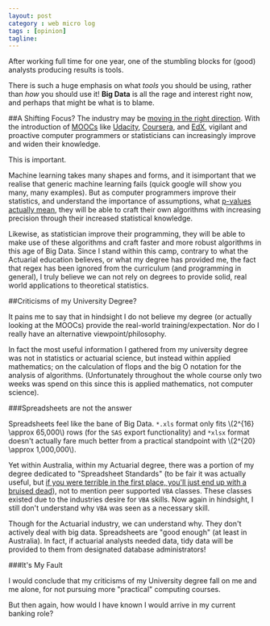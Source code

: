 ```yaml
---
layout: post
category : web micro log
tags : [opinion]
tagline: 
---
```


After working full time for one year, one of the stumbling blocks for (good) analysts producing results is tools.  

There is such a huge emphasis on what _tools_ you should be using, rather than _how_ you should use it!  **Big Data** is all the rage and interest right now, and perhaps that might be what is to blame. 

##A Shifting Focus?
The industry may be [moving in the right direction](http://searchengineland.com/why-big-testing-will-be-bigger-than-big-data-145452). With the introduction of [MOOCs](http://en.wikipedia.org/wiki/Massive_open_online_course) like [Udacity](http://www.udacity.com/), [Coursera](https://www.coursera.org/), and [EdX](https://www.edx.org/), vigilant and proactive computer programmers or statisticians can increasingly improve and widen their knowledge. 

This is important.  

Machine learning takes many shapes and forms, and it isimportant that we realise that generic machine learning fails (quick google will show you many, many examples). But as computer programmers improve their statistics, and understand the importance of assumptions, what [p-values actually mean](http://www.p-value.info/2013/01/whats-significance-of-005-significance_6.html), they will be able to craft their own algorithms with increasing precision through their increased statistical knowledge.  

Likewise, as statistician improve their programming, they will be able to make use of these algorithms and craft faster and more robust algorithms in this age of Big Data. Since I stand within this camp, contrary to what the Actuarial education believes, or what my degree has provided me, the fact that regex has been ignored from the curriculum (and programming in general), I truly believe we can not rely on degrees to provide solid, real world applications to theoretical statistics.   

##Criticisms of my University Degree?  

It pains me to say that in hindsight I do not believe my degree (or actually looking at the MOOCs) provide the real-world training/expectation. Nor do I really have an alternative viewpoint/philosophy. 

In fact the most useful information I gathered from my university degree was not in statistics or actuarial science, but instead within applied mathematics; on the calculation of flops and the big O notation for the analysis of algorithms. (Unfortunately throughout the whole course only two weeks was spend on this since this is applied mathematics, not computer science).  

###Spreadsheets are not the answer  

Spreadsheets feel like the bane of Big Data. `*.xls` format only fits \\(2^{16} \approx 65,000\\) rows (for the `SAS` export functionality) and `*xlsx` format doesn't actually fare much better from a practical standpoint with \\(2^{20} \approx 1,000,000\\).  

Yet within Australia, within my Actuarial degree, there was a portion of my degree dedicated to "Spreadsheet Standards" (to be fair it was actually useful, but [if you were terrible in the first place, you'll just end up with a bruised dead](http://www.codinghorror.com/blog/2009/02/real-ultimate-programming-power.html)), not to mention peer supported `VBA` classes. These classes existed due to the industries desire for `VBA` skills. Now again in hindsight, I still don't understand why `VBA` was seen as a necessary skill.  

Though for the Actuarial industry, we can understand why. They don't actively deal with big data. Spreadsheets are "good enough" (at least in Australia). In fact, if actuarial analysts needed data, tidy data will be provided to them from designated database administrators!  

###It's My Fault

I would conclude that my criticisms of my University degree fall on me and me alone, for not pursuing more "practical" computing courses. 

But then again, how would I have known I would arrive in my current banking role? 


